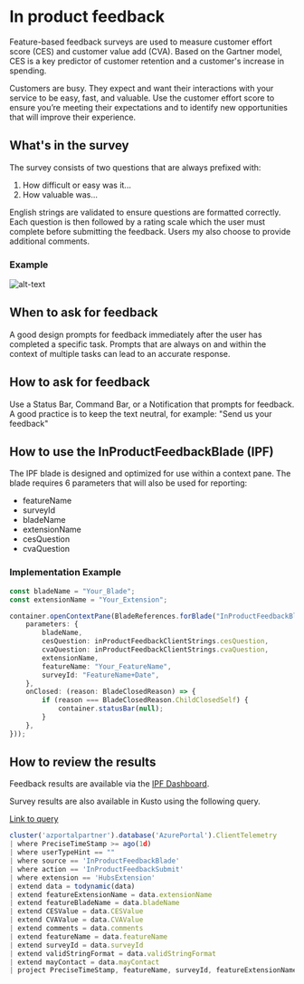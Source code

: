 <a name="in-product-feedback"></a>
# In product feedback

Feature-based feedback surveys are used to measure customer effort score (CES) and customer value add (CVA).  Based on the Gartner model, CES is a key predictor of customer retention and a customer's increase in spending.

Customers are busy. They expect and want their interactions with your service to be easy, fast, and valuable. Use the customer effort score to ensure you’re meeting their expectations and to identify new opportunities that will improve their experience.

<a name="in-product-feedback-what-s-in-the-survey"></a>
## What&#39;s in the survey

The survey consists of two questions that are always prefixed with:

1. How difficult or easy was it...
1. How valuable was...

English strings are validated to ensure questions are formatted correctly.  Each question is then followed by a rating scale which the user must complete before submitting the feedback.  Users my also choose to provide additional comments.

<a name="in-product-feedback-what-s-in-the-survey-example"></a>
### Example

![alt-text](../media/portalfx-inproduct-feedback/InProductFeedback.png "In product feedback")

<a name="in-product-feedback-when-to-ask-for-feedback"></a>
## When to ask for feedback

A good design prompts for feedback immediately after the user has completed a specific task.  Prompts that are always on and within the context of multiple tasks can lead to an accurate response.

<a name="in-product-feedback-how-to-ask-for-feedback"></a>
## How to ask for feedback

Use a Status Bar, Command Bar, or a Notification that prompts for feedback.  A good practice is to keep the text neutral, for example: "Send us your feedback"

<a name="in-product-feedback-how-to-use-the-inproductfeedbackblade-ipf"></a>
## How to use the InProductFeedbackBlade (IPF)

The IPF blade is designed and optimized for use within a context pane.  The blade requires 6 parameters that will also be used for reporting:

- featureName
- surveyId
- bladeName
- extensionName
- cesQuestion
- cvaQuestion

<a name="in-product-feedback-how-to-use-the-inproductfeedbackblade-ipf-implementation-example"></a>
### Implementation Example

```typescript
const bladeName = "Your_Blade";
const extensionName = "Your_Extension";

container.openContextPane(BladeReferences.forBlade("InProductFeedbackBlade").createReference({
    parameters: {
        bladeName,
        cesQuestion: inProductFeedbackClientStrings.cesQuestion,
        cvaQuestion: inProductFeedbackClientStrings.cvaQuestion,
        extensionName,
        featureName: "Your_FeatureName",
        surveyId: "FeatureName+Date",
    },
    onClosed: (reason: BladeClosedReason) => {
        if (reason === BladeClosedReason.ChildClosedSelf) {
            container.statusBar(null);
        }
    },
}));
```

<a name="in-product-feedback-how-to-review-the-results"></a>
## How to review the results

Feedback results are available via the [IPF Dashboard](https://aka.ms/portalfx/dashboard/CESCVA).

Survey results are also available in Kusto using the following query.

[Link to query](https://dataexplorer.azure.com/clusters/azportalpartner/databases/AzurePortal?query=H4sIAAAAAAAAA22SwWrDMAyG73sK00tSMIU9QAZdaWkvo5DSuxJrnbfYDrbcLWUPvyTMdrb0qP//hH9JrhvvCG2ewa01lqBpwZJGmy1XAggqcJhn65u3eBztXt80EjWdsEGFZLuHb/b5hhbZ0WItHZ6kwpJAteypYHAx+aNYRsY7tKeuxb3UxIqCLRbRcsbbGgcxO+ijNcLXtEMUFdQfzw0IzCIKNUmj76Olr5SkxOIXoXYB3/vKbYMyQKMt2DArKxgZ0WlQss4HYZn8VwTqdxBbX0D1Uce2FU7FWcsYfYpXQUjoZlueofERCfWEOK//Er91ImqjVH8WF4hQzwJNs0ykxDlvr9gdRIBCnYgrNFKUZKW+7IxVQAGdGalHQbcxmvrTBTgpPdVa84699/8T8WlsHrPxuxfhs6XzuFsed8jjrvh8Ej5+0eGBFO8HA0nncyQDAAA=)

```js
cluster('azportalpartner').database('AzurePortal').ClientTelemetry
| where PreciseTimeStamp >= ago(1d)
| where userTypeHint == ""
| where source == 'InProductFeedbackBlade'
| where action == 'InProductFeedbackSubmit'
| where extension == 'HubsExtension'
| extend data = todynamic(data)
| extend featureExtensionName = data.extensionName
| extend featureBladeName = data.bladeName
| extend CESValue = data.CESValue
| extend CVAValue = data.CVAValue
| extend comments = data.comments
| extend featureName = data.featureName
| extend surveyId = data.surveyId
| extend validStringFormat = data.validStringFormat
| extend mayContact = data.mayContact
| project PreciseTimeStamp, featureName, surveyId, featureExtensionName, featureBladeName, CESValue, CVAValue, comments, validStringFormat, userId, mayContact
```
